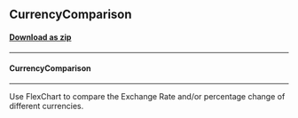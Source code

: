 ## CurrencyComparison
#### [Download as zip](https://downgit.github.io/#/home?url=https://github.com/GrapeCity/ComponentOne-UWP-Samples/tree/master/C1.UWP.FlexChart/VB/CurrencyComparison)
____
#### CurrencyComparison
____
Use FlexChart to compare the Exchange Rate and/or percentage change of different currencies.
